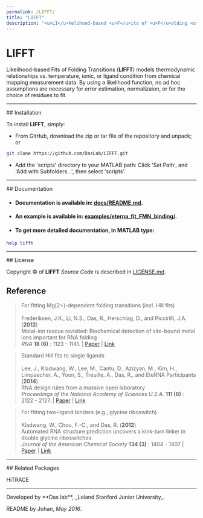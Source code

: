 ```yaml
---
permalink: /LIFFT/
title: "LIFFT"
description: "<u>LI</u>kelihood-based <u>F</u>its of <u>F</u>olding <u>T</u>ransitions"
---
```


# LIFFT


LIkelihood-based Fits of Folding Transitions (**LIFFT**) models thermodynamic relationships vs. temperature, ionic, or ligand condition from chemical mapping measurement data. By using a likelihood function, no ad hoc assumptions are necessary for error estimation, normalizaion, or for the choice of residues to fit.


<hr/>
## Installation

To install **LIFFT**, simply:

- From GitHub, download the zip or tar file of the repository and unpack; or 

```bash
git clone https://github.com/DasLab/LIFFT.git
```

-  Add the 'scripts' directory to your MATLAB path: Click 'Set Path', and 'Add with Subfolders...', then select 'scripts'.


<hr/>
## Documentation

* #### Documentation is available in: [**docs/README.md**](docs/README.md).
* #### An example is available in: [**examples/eterna_fit_FMN_binding/**](examples/eterna_fit_FMN_binding/).
* #### To get more detailed documentation, in MATLAB type:
```MATLAB
help lifft
```

<hr/>
## License

Copyright &copy; of **LIFFT** _Source Code_ is described in [LICENSE.md](https://github.com/DasLab/LIFFT/blob/master/LICENSE.md).

## Reference
>For fitting Mg(2+)-dependent folding transitions (incl. Hill fits)<br/>
><br/>
>Frederiksen, J.K., Li, N.S., Das, R., Herschlag, D., and Piccirilli, J.A. (**2012**)<br/>
>Metal-ion rescue revisited: Biochemical detection of site-bound metal ions important for RNA folding<br/>
>*RNA* **18 (6)** : 1123 - 1141. | [Paper](https://daslab.stanford.edu/site_data/pub_pdf/2012_Frederiksen_RNA.pdf)  |  [Link](http://rnajournal.cshlp.org/content/18/6/1123)

>Standard Hill fits to single ligands<br/>
><br/>
>Lee, J., Kladwang, W., Lee, M., Cantu, D., Azizyan, M., Kim, H., Limpaecher, A., Yoon, S., Treuille, A., Das, R., and EteRNA Participants (**2014**)<br/>
>RNA design rules from a massive open laboratory<br/>
>*Proceedings of the National Academy of Sciences U.S.A.* **111 (6)** : 2122 - 2127. |  [Paper](https://daslab.stanford.edu/site_data/pub_pdf/2014_Lee_PNAS.pdf)  |  [Link](http://www.pnas.org/content/111/6/2122)

>For fitting two-ligand binders (e.g., glycine riboswitch)<br/>
><br/>
>Kladwang, W., Chou, F.-C., and Das, R. (**2012**)<br/>
>Automated RNA structure prediction uncovers a kink-turn linker in double glycine riboswitches<br/>
>*Journal of the American Chemical Society* **134 (3)** : 1404 - 1407  |  [Paper](https://daslab.stanford.edu/site_data/pub_pdf/2012_Kladwang_JACS.pdf)  |  [Link](http://pubs.acs.org/doi/abs/10.1021/ja2093508)

<hr/>
## Related Packages

HiTRACE

<hr/>
Developed by **Das lab**, _Leland Stanford Junior University_.

README by Johan, *May 2016*.

